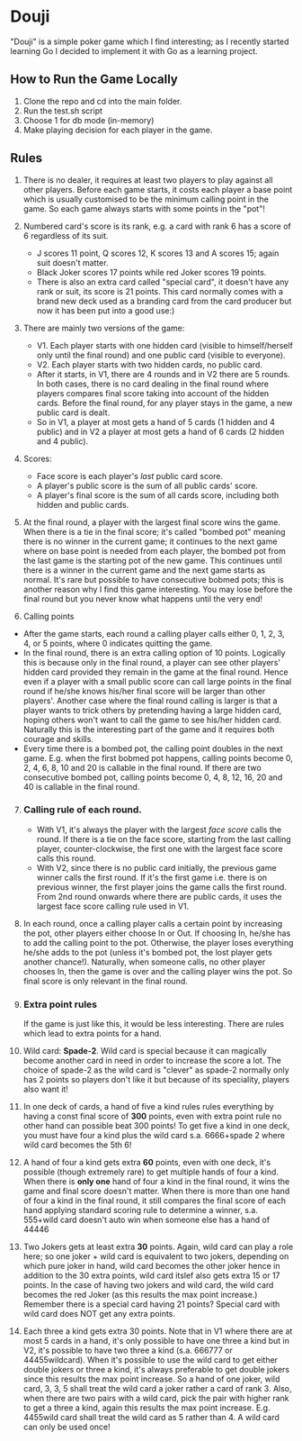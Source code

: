 # Douji

"Douji" is a simple poker game which I find interesting; as I recently started learning Go I decided to implement it with Go as a learning project.

## How to Run the Game Locally

1. Clone the repo and cd into the main folder.
2. Run the test.sh script
3. Choose 1 for db mode (in-memory)
4. Make playing decision for each player in the game.

## Rules

1. There is no dealer, it requires at least two players to play against all other players. Before each game starts, it costs each player a base point which is usually customised to be the minimum calling point in the game. So each game always starts with some points in the "pot"!

2. Numbered card's score is its rank, e.g. a card with rank 6 has a score of 6 regardless of its suit.

   - J scores 11 point, Q scores 12, K scores 13 and A scores 15; again suit doesn't matter.
   - Black Joker scores 17 points while red Joker scores 19 points.
   - There is also an extra card called "special card", it doesn't have any rank or suit, its score is 21 points. This card normally comes with a brand new deck used as a branding card from the card producer but now it has been put into a good use:)

3. There are mainly two versions of the game:

   - V1. Each player starts with one hidden card (visible to himself/herself only until the final round) and one public card (visible to everyone).
   - V2. Each player starts with two hidden cards, no public card.
   - After it starts, in V1, there are 4 rounds and in V2 there are 5 rounds. In both cases, there is no card dealing in the final round where players compares final score taking into account of the hidden cards. Before the final round, for any player stays in the game, a new public card is dealt.
   - So in V1, a player at most gets a hand of 5 cards (1 hidden and 4 public) and in V2 a player at most gets a hand of 6 cards (2 hidden and 4 public).

4. Scores:

   - Face score is each player's _last_ public card score.
   - A player's public score is the sum of all public cards' score.
   - A player's final score is the sum of all cards score, including both hidden and public cards.

5. At the final round, a player with the largest final score wins the game. When there is a tie in the final score; it's called "bombed pot" meaning there is no winner in the current game; it continues to the next game where on base point is needed from each player, the bombed pot from the last game is the starting pot of the new game. This continues until there is a winner in the current game and the next game starts as normal. It's rare but possible to have consecutive bobmed pots; this is another reason why I find this game interesting. You may lose before the final round but you never know what happens until the very end!

6. Calling points

- After the game starts, each round a calling player calls either 0, 1, 2, 3, 4, or 5 points, where 0 indicates quitting the game.
- In the final round, there is an extra calling option of 10 points. Logically this is because only in the final round, a player can see other players' hidden card provided they remain in the game at the final round. Hence even if a player with a small public score can call large points in the final round if he/she knows his/her final score will be larger than other players'. Another case where the final round calling is larger is that a player wants to trick others by pretending having a large hidden card, hoping others won't want to call the game to see his/her hidden card. Naturally this is the interesting part of the game and it requires both courage and skills.
- Every time there is a bombed pot, the calling point doubles in the next game. E.g. when the first bobmed pot happens, calling points become 0, 2, 4, 6, 8, 10 and 20 is callable in the final round. If there are two consecutive bombed pot, calling points become 0, 4, 8, 12, 16, 20 and 40 is callable in the final round.

7. ### Calling rule of each round.

   - With V1, it's always the player with the largest _face score_ calls the round. If there is a tie on the face score, starting from the last calling player, counter-clockwise, the first one with the largest face score calls this round.
   - With V2, since there is no public card initially, the previous game winner calls the first round. If it's the first game i.e. there is on previous winner, the first player joins the game calls the first round. From 2nd round onwards where there are public cards, it uses the largest face score calling rule used in V1.

8. In each round, once a calling player calls a certain point by increasing the pot, other players either choose In or Out. If choosing In, he/she has to add the calling point to the pot. Otherwise, the player loses everything he/she adds to the pot (unless it's bombed pot, the lost player gets another chance!). Naturally, when someone calls, no other player chooses In, then the game is over and the calling player wins the pot. So final score is only relevant in the final round.

9. ### Extra point rules
   If the game is just like this, it would be less interesting. There are rules which lead to extra points for a hand.
10. Wild card: **Spade-2**. Wild card is special because it can magically become another card in need in order to increase the score a lot. The choice of spade-2 as the wild card is "clever" as spade-2 normally only has 2 points so players don't like it but because of its speciality, players also want it!
11. In one deck of cards, a hand of five a kind rules rules everything by having a const final score of **300** points, even with extra point rule no other hand can possible beat 300 points! To get five a kind in one deck, you must have four a kind plus the wild card s.a. 6666+spade 2 where wild card becomes the 5th 6!
12. A hand of four a kind gets extra **60** points, even with one deck, it's possible (though extremely rare) to get multiple hands of four a kind.
    When there is **only one** hand of four a kind in the final round, it wins the game and final score doesn't matter.
    When there is more than one hand of four a kind in the final round, it still compares the final score of each hand applying standard scoring rule to determine a winner, s.a. 555+wild card doesn't auto win when someone else has a hand of 44446
13. Two Jokers gets at least extra **30** points.
    Again, wild card can play a role here; so one joker + wild card is equivalent to two jokers, depending on which pure joker in hand, wild card becomes the other joker hence in addition to the 30 extra points, wild card itslef also gets extra 15 or 17 points.
    In the case of having two jokers and wild card, the wild card becomes the red Joker (as this results the max point increase.)
    Remember there is a special card having 21 points? Special card with wild card does NOT get any extra points.
14. Each three a kind gets extra 30 points.
    Note that in V1 where there are at most 5 cards in a hand, it's only possible to have one three a kind but in V2, it's possible to have two three a kind (s.a. 666777 or 44455wildcard).
    When it's possible to use the wild card to get either double jokers or three a kind, it's always preferable to get double jokers since this results the max point increase. So a hand of one joker, wild card, 3, 3, 5 shall treat the wild card a joker rather a card of rank 3.
    Also, when there are two pairs with a wild card, pick the pair with higher rank to get a three a kind, again this results the max point increase. E.g. 4455wild card shall treat the wild card as 5 rather than 4. A wild card can only be used once!
